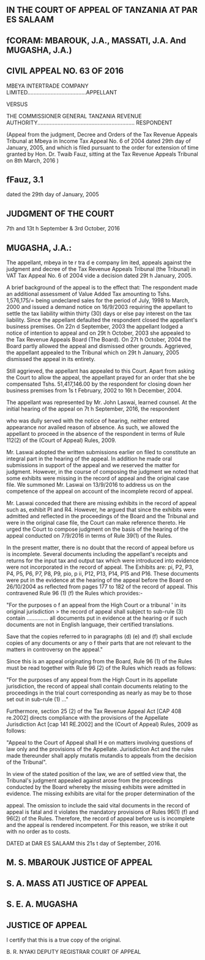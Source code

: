 ## IN THE COURT OF APPEAL OF TANZANIA AT PAR ES SALAAM

## fCORAM:  MBAROUK, J.A., MASSATI, J.A. And MUGASHA, J.A.)

## CIVIL APPEAL NO. 63 OF 2016

MBEYA INTERTRADE COMPANY LIMITED......................................APPELLANT

VERSUS

THE COMMISSIONER GENERAL TANZANIA REVENUE AUTHORITY............................................................... RESPONDENT

(Appeal from the judgment, Decree and Orders of the Tax Revenue Appeals Tribunal at Mbeya in Income Tax Appeal No. 6 of 2004 dated 29th  day of January, 2005, and which is filed pursuant to the order for extension of time granted by Hon. Dr. Twaib Fauz, sitting at the Tax Revenue Appeals Tribunal on 8th  March, 2016 )

## fFauz, 3.1

dated the 29th  day of January, 2005

## JUDGMENT OF THE COURT

7th  and  13t h  September &amp; 3rd  October, 2016

## MUGASHA, J.A.:

The  appellant, mbeya  in te r  tra d e   company  lim ited, appeals against the judgment and decree of the Tax Revenue Appeals Tribunal (the Tribunal)  in VAT Tax  Appeal  No.  6  of  2004  vide  a  decision  dated  29t h January, 2005.

A brief background of the appeal is to the effect that: The respondent made an additional assessment of Value Added Tax amounting to Tshs.  1,576,175/=  being undeclared sales for the period of July,  1998 to March,  2000  and  issued  a  demand  notice  on 16/9/2003  requiring  the appellant  to  settle  the  tax  liability  within  thirty  (30)  days  or  else  pay interest on  the tax  liability. Since the appellant defaulted  the  respondent closed  the  appellant's  business  premises.  On  22n d   September,  2003  the appellant lodged a  notice of intention to appeal and on 29t h  October, 2003 she  appealed  to  the  Tax  Revenue  Appeals  Board  (The  Board).  On  27t h October,  2004  the  Board  partly  allowed  the  appeal  and  dismissed  other grounds. Aggrieved, the appellant appealed to the Tribunal which on 29t h January, 2005 dismissed the appeal in its entirety.

Still  aggrieved,  the appellant has appealed to this Court.  Apart from asking the Court to allow the appeal, the appellant prayed for an order that she  be  compensated  Tshs.  51,417,146.00  by  the  respondent  for  closing down  her  business  premises  from  1s t   February,  2002  to  16t h   December, 2004.

The appellant was represented  by Mr. John  Laswai,  learned counsel. At the initial  hearing of the appeal on 7t h  September, 2016, the respondent

who was  dully served with the notice of hearing, neither entered appearance  nor  availed  reason  of  absence.  As  such,  we  allowed  the appellant  to  proceed  in  the  absence  of the  respondent  in  terms  of  Rule 112(2) of the (Court of Appeal) Rules, 2009.

Mr. Laswai adopted  the  written submissions  earlier  on  filed to constitute  an  integral  part  in  the  hearing  of  the  appeal.  In  addition  he made  oral  submissions  in  support  of  the  appeal  and  we  reserved  the matter for judgment. However,  in the course of composing  the judgment we noted that some exhibits were missing in the record of appeal and the original case file. We summoned Mr.  Laswai on  13/9/2016 to address us on the  competence  of  the  appeal  on  account  of  the  incomplete  record  of appeal.

Mr.  Laswai  conceded that there are missing exhibits in the record of appeal  such  as,  exhibit  PI  and  R4.  However,  he  argued  that  since  the exhibits were  admitted  and  reflected  in  the  proceedings of the  Board  and the  Tribunal  and  were  in  the  original  case  file, the  Court  can make reference thereto.  He  urged  the Court to compose judgment on the  basis of the hearing of the appeal conducted on 7/9/2016 in terms of Rule 39(1) of the Rules.

In  the  present  matter,  there  is  no  doubt  that  the  record  of  appeal before us is incomplete. Several documents  including  the  appellant's receipts and returns for the input tax and output  tax which were introduced  into  evidence  were  not  incorporated  in  the  record  of  appeal. The Exhibits are: pi, P2, P3, P4, P5, P6, P7, P8, P9, pio, p ii, P12, P13, P14, P15 and P16. These documents were put in the evidence at the hearing of the appeal before the Board on 26/10/2004 as reflected from pages 177 to 182  of the  record  of appeal.  This  contravened  Rule  96  (1)  (f)  the  Rules which provides:-

"For the purposes o f  an appeal from the High Court or a tribunal ' in  its  original jurisdiction &gt; the  record of appeal shall subject to sub-rule (3) contain .............. all documents put in evidence at the hearing or if such documents are not in English language,  their certified translations.

Save  that the  copies referred to  in paragraphs  (d)  (e)  and (f) shall exclude copies of any documents or any o f their parts that are not relevant to the matters in controversy on the appeal."

Since this is an appeal originating from the Board,  Rule 96 (1) of the Rules must  be  read  together  with  Rule  96  (2)  of  the  Rules  which  reads  as follows:

"For the purposes of any appeal from the High Court in its appellate jurisdiction,  the record of appeal shall contain  documents relating to the proceedings in the trial court corresponding as nearly as may be to those set out in sub-rule (1) ..."

Furthermore, section 25 (2) of the Tax Revenue Appeal Act [CAP 408 re.2002] directs compliance with the provisions of the Appellate Jurisdiction  Act [cap  141  RE.2002] and the  (Court of Appeal)  Rules,  2009 as follows:

"Appeal to the Court of  Appeal shall H e  on matters involving questions of  law only and the provisions of  the Appellate.  Jurisdiction Act and the rules made thereunder shall apply mutatis mutandis to appeals from the decision of  the Tribunal".

In view of the stated position of the law, we are of settled view that, the  Tribunal's  judgment  appealed  against  arose  from  the  proceedings conducted  by  the  Board  whereby  the  missing  exhibits  were  admitted  in evidence. The missing exhibits are vital for the proper determination of the

appeal.  The omission  to  include the  said  vital  documents  in  the  record  of appeal  is fatal  and  it violates the  mandatory  provisions  of  Rules  96(1)  (f) and  96(2)  of  the  Rules.  Therefore,  the  record  of  appeal before  us  is incomplete  and  the  appeal  is  rendered  incompetent.  For  this  reason,  we strike it out with no order as to costs.

DATED at DAR ES SALAAM this 21s t  day of September, 2016.

## M. S.  MBAROUK JUSTICE OF APPEAL

## S. A.  MASS  ATI JUSTICE OF APPEAL

## S.  E. A.  MUGASHA

## JUSTICE OF APPEAL

I certify that this is a true copy of the original.

<!-- image -->

B.  R.  NYAKI DEPUTY REGISTRAR COURT OF APPEAL